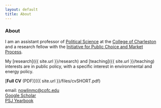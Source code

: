 ```yaml
---
layout: default
title: About 
---
```


### About
I am an assistant professor of [Political Science](http://polisci.cofc.edu/) at the [College of Charleston](http://cofc.edu/) and a research fellow with the [Initiative for Public Choice and Market Process](http://sb.cofc.edu/centers/publicchoice/).

My [research]({{ site.url }}/research) and [teaching]({{ site.url }}/teaching) interests are in public policy, with a specific interest in environmental and energy policy.

[__Full CV__ (PDF)]({{ site.url }}/files/cvSHORT.pdf)

email: [nowlinmc@cofc.edu](mailto:nowlinmc@cofc.edu)  
[Google Scholar](https://scholar.google.com/citations?user=xu7Y7_QAAAAJ&hl=en)  
[PSJ Yearbook](http://psjyearbook.com/person/details/c0cf853b52c029b27f7abc42f837b46086b7)

